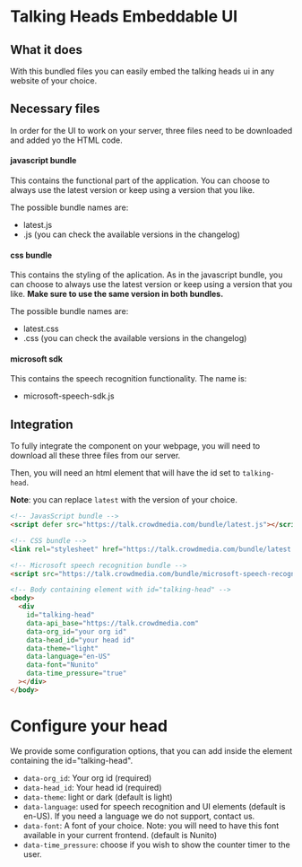 # Talking Heads Embeddable UI

## What it does

With this bundled files you can easily embed the talking heads ui in any website of your choice.

## Necessary files

In order for the UI to work on your server, three files need to be downloaded and added yo the HTML code.

#### javascript bundle

This contains the functional part of the application. You can choose to always use the latest version or keep using a version that you like.

The possible bundle names are:

- latest.js
- <version>.js (you can check the available versions in the changelog)

#### css bundle

This contains the styling of the aplication. As in the javascript bundle, you can choose to always use the latest version or keep using a version that you like. **Make sure to use the same version in both bundles.**

The possible bundle names are:

- latest.css
- <version>.css (you can check the available versions in the changelog)

#### microsoft sdk

This contains the speech recognition functionality. The name is:

- microsoft-speech-sdk.js

## Integration

To fully integrate the component on your webpage, you will need to download all these three files from our server.

Then, you will need an html element that will have the id set to `talking-head`.

**Note**: you can replace `latest` with the version of your choice.

```html
<!-- JavasScript bundle -->
<script defer src="https://talk.crowdmedia.com/bundle/latest.js"></script>

<!-- CSS bundle -->
<link rel="stylesheet" href="https://talk.crowdmedia.com/bundle/latest.css" />

<!-- Microsoft speech recognition bundle -->
<script src="https://talk.crowdmedia.com/bundle/microsoft-speech-recognition.js"></script>

<!-- Body containing element with id="talking-head" -->
<body>
  <div
    id="talking-head"
    data-api_base="https://talk.crowdmedia.com"
    data-org_id="your org id"
    data-head_id="your head id"
    data-theme="light"
    data-language="en-US"
    data-font="Nunito"
    data-time_pressure="true"
  ></div>
</body>
```

# Configure your head

We provide some configuration options, that you can add inside the element containing the id="talking-head".

- `data-org_id`: Your org id (required)
- `data-head_id`: Your head id (required)
- `data-theme`: light or dark (default is light)
- `data-language`: used for speech recognition and UI elements (default is en-US). If you need a language we do not support, contact us.
- `data-font`: A font of your choice. Note: you will need to have this font available in your current frontend. (default is Nunito)
- `data-time_pressure`: choose if you wish to show the counter timer to the user.
